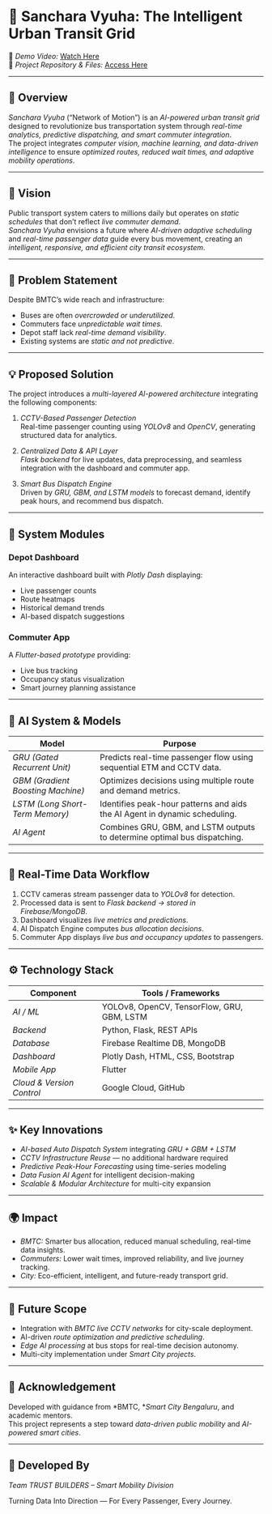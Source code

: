 # 🚌 Sanchara Vyuha: The Intelligent Urban Transit Grid

🎥 *Demo Video:* [Watch Here](https://youtu.be/QbDRnvdhE1k)  
📂 *Project Repository & Files:* [Access Here](https://drive.google.com/drive/folders/11InUbFcrawQykgF5Wj7FJsMhMq_1EKow?usp=sharing)

---

## 🌌 Overview

*Sanchara Vyuha* (“Network of Motion”) is an *AI-powered urban transit grid* designed to revolutionize bus transportation system through *real-time analytics, predictive dispatching, and smart commuter integration*.  
The project integrates *computer vision, machine learning, and data-driven intelligence* to ensure *optimized routes, reduced wait times, and adaptive mobility operations*.

---

## 🌆 Vision

Public transport system caters to millions daily but operates on *static schedules* that don’t reflect *live commuter demand*.  
*Sanchara Vyuha* envisions a future where *AI-driven adaptive scheduling* and *real-time passenger data* guide every bus movement, creating an *intelligent, responsive, and efficient city transit ecosystem*.

---

## 🚨 Problem Statement

Despite BMTC’s wide reach and infrastructure:  

- Buses are often *overcrowded or underutilized*.  
- Commuters face *unpredictable wait times*.  
- Depot staff lack *real-time demand visibility*.  
- Existing systems are *static and not predictive*.  

---

## 💡 Proposed Solution

The project introduces a *multi-layered AI-powered architecture* integrating the following components:

1. *CCTV-Based Passenger Detection*  
   Real-time passenger counting using *YOLOv8* and *OpenCV*, generating structured data for analytics.

2. *Centralized Data & API Layer*  
   *Flask backend* for live updates, data preprocessing, and seamless integration with the dashboard and commuter app.

3. *Smart Bus Dispatch Engine*  
   Driven by *GRU, GBM, and LSTM models* to forecast demand, identify peak hours, and recommend bus dispatch.

---

## 🧩 System Modules

### Depot Dashboard

An interactive dashboard built with *Plotly Dash* displaying:

- Live passenger counts  
- Route heatmaps  
- Historical demand trends  
- AI-based dispatch suggestions  

### Commuter App

A *Flutter-based prototype* providing:

- Live bus tracking  
- Occupancy status visualization  
- Smart journey planning assistance  

---

## 🧠 AI System & Models

| Model | Purpose |
|-------|---------|
| *GRU (Gated Recurrent Unit)* | Predicts real-time passenger flow using sequential ETM and CCTV data. |
| *GBM (Gradient Boosting Machine)* | Optimizes decisions using multiple route and demand metrics. |
| *LSTM (Long Short-Term Memory)* | Identifies peak-hour patterns and aids the AI Agent in dynamic scheduling. |
| *AI Agent* | Combines GRU, GBM, and LSTM outputs to determine optimal bus dispatching. |

---

## 🔄 Real-Time Data Workflow

1. CCTV cameras stream passenger data to *YOLOv8* for detection.  
2. Processed data is sent to *Flask backend → stored in Firebase/MongoDB*.  
3. Dashboard visualizes *live metrics and predictions*.  
4. AI Dispatch Engine computes *bus allocation decisions*.  
5. Commuter App displays *live bus and occupancy updates* to passengers.  

---

## ⚙ Technology Stack

| Component | Tools / Frameworks |
|-----------|------------------|
| *AI / ML* | YOLOv8, OpenCV, TensorFlow, GRU, GBM, LSTM |
| *Backend* | Python, Flask, REST APIs |
| *Database* | Firebase Realtime DB, MongoDB |
| *Dashboard* | Plotly Dash, HTML, CSS, Bootstrap |
| *Mobile App* | Flutter |
| *Cloud & Version Control* | Google Cloud, GitHub |

---

## ✨ Key Innovations

- *AI-based Auto Dispatch System* integrating *GRU + GBM + LSTM*  
- *CCTV Infrastructure Reuse* — no additional hardware required  
- *Predictive Peak-Hour Forecasting* using time-series modeling  
- *Data Fusion AI Agent* for intelligent decision-making  
- *Scalable & Modular Architecture* for multi-city expansion  

---

## 🌍 Impact

- *BMTC:* Smarter bus allocation, reduced manual scheduling, real-time data insights.  
- *Commuters:* Lower wait times, improved reliability, and live journey tracking.  
- *City:* Eco-efficient, intelligent, and future-ready transport grid.  

---

## 🚀 Future Scope

- Integration with *BMTC live CCTV networks* for city-scale deployment.  
- AI-driven *route optimization and predictive scheduling*.  
- *Edge AI processing* at bus stops for real-time decision autonomy.  
- Multi-city implementation under *Smart City projects*.  

---

## 💖 Acknowledgement

Developed with guidance from *BMTC, **Smart City Bengaluru*, and academic mentors.  
This project represents a step toward *data-driven public mobility* and *AI-powered smart cities*.  

---

## 👥 Developed By

*Team TRUST BUILDERS – Smart Mobility Division*  

Turning Data Into Direction — For Every Passenger, Every Journey.

